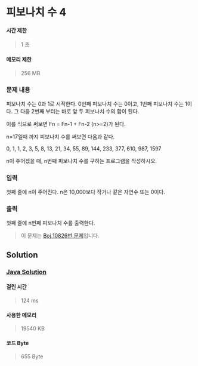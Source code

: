 # 피보나치 수 4


#### 시간 제한


> 1 초


#### 메모리 제한


> 256 MB


### 문제 내용


피보나치 수는 0과 1로 시작한다. 0번째 피보나치 수는 0이고, 1번째 피보나치 수는 1이다. 그 다음 2번째 부터는 바로 앞 두 피보나치 수의 합이 된다.

이를 식으로 써보면 Fn = Fn-1 + Fn-2 (n>=2)가 된다.

n=17일때 까지 피보나치 수를 써보면 다음과 같다.

0, 1, 1, 2, 3, 5, 8, 13, 21, 34, 55, 89, 144, 233, 377, 610, 987, 1597

n이 주어졌을 때, n번째 피보나치 수를 구하는 프로그램을 작성하시오.


### 입력


첫째 줄에 n이 주어진다. n은 10,000보다 작거나 같은 자연수 또는 0이다.


### 출력


첫째 줄에 n번째 피보나치 수를 출력한다.


> 이 문제는 [Boj 10826번 문제](https://www.acmicpc.net/problem/10826)입니다.


## Solution


### [Java Solution](./main.java)


#### 걸린 시간


> 124 ms


#### 사용한 메모리


> 19540 KB


#### 코드 Byte


> 655 Byte
